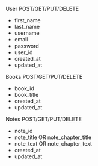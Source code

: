 <!-- Each user can save multiple chapter notes for a specific book-->
<!-- Each user can save multiple books -->

User POST/GET/PUT/DELETE

- first_name
- last_name
- username
- email
- password
- user_id
- created_at
- updated_at

Books POST/GET/PUT/DELETE

- book_id
- book_title
- created_at
- updated_at

Notes POST/GET/PUT/DELETE

- note_id
- note_title OR note_chapter_title
- note_text OR note_chapter_text
- created_at
- updated_at
